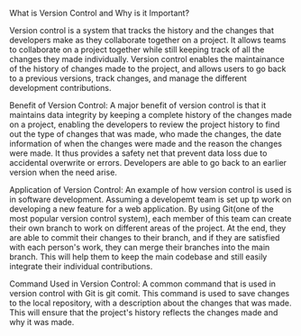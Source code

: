 What is Version Control and Why is it Important?

Version control is a system that tracks the history and the changes that developers make as they collaborate together on a project. It allows teams to collaborate on a project together while still keeping track of all the changes they made individually. Version control enables the maintainance of the history of changes made to the project, and allows users to go back to a previous versions, track changes, and manage the different development contributions.

Benefit of Version Control: A major benefit of version control is that it maintains data integrity by keeping a complete history of the changes made on a project, enabling the developers to review the project history to find out the type of changes that was made, who made the changes, the date information of when the changes were made and the reason the changes were made. It thus provides a safety net that prevent data loss due to accidental overwrite or errors. Developers are able to go back to an earlier version when the need arise.

Application of Version Control: An example of how version control is used is in software development. Assuming a developemt team is set up tp work on developing a new feature for a web application. By using Git(one of the most popular version control system), each member of this team can create their own branch to work on different areas of the project. At the end, they are able to commit their changes to their branch, and if they are satisfied with each person's work, they can merge their branches into the main branch. This will help them to keep the main codebase and still easily integrate their individual contributions.

Command Used in Version Control: A common command that is used in version control with Git is git comit. This command is used to save changes to the local repository, with a description about the changes that was made. This will ensure that the project's  history reflects the changes made and why it was made.
